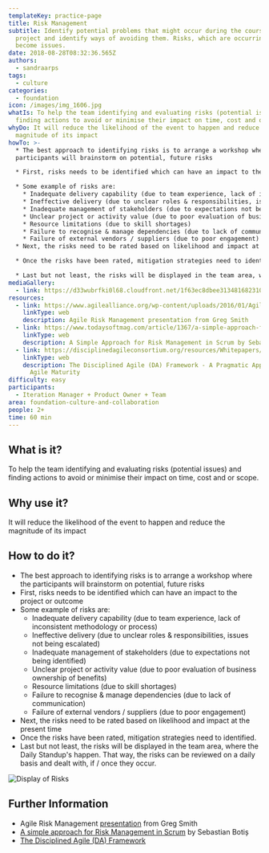 ```yaml
---
templateKey: practice-page
title: Risk Management
subtitle: Identify potential problems that might occur during the course of your
  project and identify ways of avoiding them. Risks, which are occurring, will
  become issues.
date: 2018-08-28T08:32:36.565Z
authors:
  - sandraarps
tags:
  - culture
categories: 
  - foundation
icon: /images/img_1606.jpg
whatIs: To help the team identifying and evaluating risks (potential issues) and
  finding actions to avoid or minimise their impact on time, cost and or scope.
whyDo: It will reduce the likelihood of the event to happen and reduce the
  magnitude of its impact
howTo: >-
  * The best approach to identifying risks is to arrange a workshop where the
  participants will brainstorm on potential, future risks

  * First, risks needs to be identified which can have an impact to the project or outcome

  * Some example of risks are:
    * Inadequate delivery capability (due to team experience, lack of inconsistent methodology or process)
    * Ineffective delivery (due to unclear roles & responsibilities, issues not being escalated)
    * Inadequate management of stakeholders (due to expectations not being identified)
    * Unclear project or activity value (due to poor evaluation of business ownership of benefits)
    * Resource limitations (due to skill shortages)
    * Failure to recognise & manage dependencies (due to lack of communication)
    * Failure of external vendors / suppliers (due to poor engagement)
  * Next, the risks need to be rated based on likelihood and impact at the present time

  * Once the risks have been rated, mitigation strategies need to identified.

  * Last but not least, the risks will be displayed in the team area, where the Daily Standup's happen. That way, the risks can be reviewed on a daily basis and dealt with, if / once they occur.
mediaGallery:
  - link: https://d33wubrfki0l68.cloudfront.net/1f63ec8dbee313481682310211f24ba74ac91c08/c7c83/images/scaled/img_1606.jpg
resources:
  - link: https://www.agilealliance.org/wp-content/uploads/2016/01/Agile-Risk-Management-Agile-2012.pdf
    linkType: web
    description: Agile Risk Management presentation from Greg Smith
  - link: https://www.todaysoftmag.com/article/1367/a-simple-approach-for-risk-management-in-scrum
    linkType: web
    description: A Simple Approach for Risk Management in Scrum by Sebastian Botis
  - link: https://disciplinedagileconsortium.org/resources/Whitepapers/DA-CMMI-Crosstalk-201607.pdf
    linkType: web
    description: The Disciplined Agile (DA) Framework - A Pragmatic Approach to
      Agile Maturity
difficulty: easy
participants:
  - Iteration Manager + Product Owner + Team
area: foundation-culture-and-collaboration
people: 2+
time: 60 min
---
```

## What is it?

To help the team identifying and evaluating risks (potential issues) and finding actions to avoid or minimise their impact on time, cost and or scope.

## Why use it?

It will reduce the likelihood of the event to happen and reduce the magnitude of its impact

## How to do it?

* The best approach to identifying risks is to arrange a workshop where the participants will brainstorm on potential, future risks
* First, risks needs to be identified which can have an impact to the project or outcome
* Some example of risks are:
  * Inadequate delivery capability (due to team experience, lack of inconsistent methodology or process)
  * Ineffective delivery (due to unclear roles & responsibilities, issues not being escalated)
  * Inadequate management of stakeholders (due to expectations not being identified)
  * Unclear project or activity value (due to poor evaluation of business ownership of benefits)
  * Resource limitations (due to skill shortages)
  * Failure to recognise & manage dependencies (due to lack of communication)
  * Failure of external vendors / suppliers (due to poor engagement)
* Next, the risks need to be rated based on likelihood and impact at the present time
* Once the risks have been rated, mitigation strategies need to identified.
* Last but not least, the risks will be displayed in the team area, where the Daily Standup's happen. That way, the risks can be reviewed on a daily basis and dealt with, if / once they occur.

![Display of Risks](/images/img_1606.jpg)

## Further Information

* Agile Risk Management [presentation](https://www.agilealliance.org/wp-content/uploads/2016/01/Agile-Risk-Management-Agile-2012.pdf) from Greg Smith
* [A simple approach for Risk Management in Scrum](https://www.todaysoftmag.com/article/1367/a-simple-approach-for-risk-management-in-scrum) by Sebastian Botiș
* [The Disciplined Agile (DA) Framework](http://www.disciplinedagiledelivery.com/agile-risk-management/)
